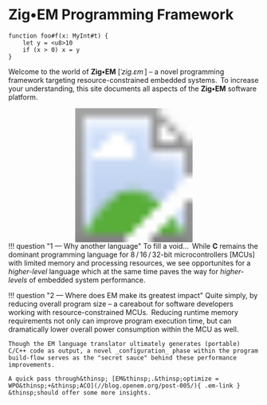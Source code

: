 # Zig&bull;EM Programming Framework

```ems
function foo#f(x: MyInt#t) {
    let y = <u8>10
    if (x > 0) x = y
}
```

Welcome to the world of **Zig&bull;EM** [_ˈzig.ɛm_&thinsp;] &ndash; a novel programming framework targeting resource-constrained embedded systems.&thinsp; To increase your understanding, this site documents all aspects of the **Zig&bull;EM** software platform.

<!-- imagemapper.noc.io -->

<div style="margin-bottom: -15px">
<svg version="1.1" xmlns="http://www.w3.org/2000/svg" xmlns:xlink="http://www.w3.org/1999/xlink" viewBox="0 0 1262 674">
  <image width="1262" height="674" xlink:href="/assets/splash.png"></image>
  <a xlink:href="https://www.linkedin.com/company/the-em-foundation/about/?viewAsMember=true" target="_blank">
    <rect x="6" y="500" fill="#fff" opacity="0" width="188" height="77"></rect>
  </a>
</svg>
</div>

!!! question "1 &mdash; Why another language"
    To fill a void...&thinsp; While **C** remains the dominant programming language for 8&thinsp;/&thinsp;16&thinsp;/&thinsp;32-bit microcontrollers [MCUs] with limited memory and processing resources, we see opportunites for a _higher-level_ language which at the same time paves the way for _higher-levels_ of embedded system performance.

!!! question "2 &mdash; Where does EM make its greatest impact"
    Quite simply, by reducing overall program size &ndash; a careabout for software developers working with resource-constrained MCUs.&thinsp; Reducing runtime memory requirements not only can improve program execution time, but can dramatically lower overall power consumption within the MCU as well.

    Though the EM language translator ultimately generates (portable) C/C++ code as output, a novel _configuration_ phase within the program build-flow serves as the "secret sauce" behind these performance improvements.

    A quick pass through&thinsp; [EM&thinsp;.&thinsp;optimize = WPO&thinsp;+&thinsp;ACO](//blog.openem.org/post-005/){ .em-link } &thinsp;should offer some more insights.



